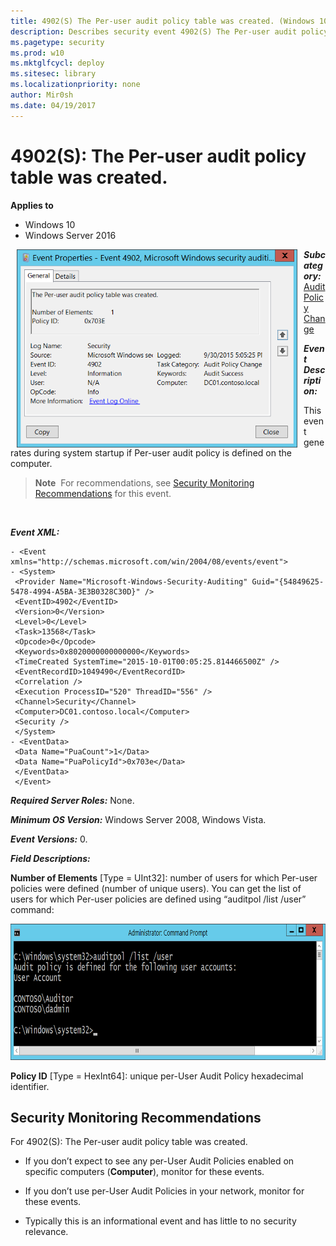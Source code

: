 ```yaml
---
title: 4902(S) The Per-user audit policy table was created. (Windows 10)
description: Describes security event 4902(S) The Per-user audit policy table was created.
ms.pagetype: security
ms.prod: w10
ms.mktglfcycl: deploy
ms.sitesec: library
ms.localizationpriority: none
author: Mir0sh
ms.date: 04/19/2017
---
```


# 4902(S): The Per-user audit policy table was created.

**Applies to**
-   Windows 10
-   Windows Server 2016


<img src="images/event-4902.png" alt="Event 4902 illustration" width="449" height="317" hspace="10" align="left" />

***Subcategory:***&nbsp;[Audit Policy Change](audit-audit-policy-change.md)

***Event Description:***

This event generates during system startup if Per-user audit policy is defined on the computer.

> **Note**&nbsp;&nbsp;For recommendations, see [Security Monitoring Recommendations](#security-monitoring-recommendations) for this event.

<br clear="all">

***Event XML:***
```
- <Event xmlns="http://schemas.microsoft.com/win/2004/08/events/event">
- <System>
 <Provider Name="Microsoft-Windows-Security-Auditing" Guid="{54849625-5478-4994-A5BA-3E3B0328C30D}" /> 
 <EventID>4902</EventID> 
 <Version>0</Version> 
 <Level>0</Level> 
 <Task>13568</Task> 
 <Opcode>0</Opcode> 
 <Keywords>0x8020000000000000</Keywords> 
 <TimeCreated SystemTime="2015-10-01T00:05:25.814466500Z" /> 
 <EventRecordID>1049490</EventRecordID> 
 <Correlation /> 
 <Execution ProcessID="520" ThreadID="556" /> 
 <Channel>Security</Channel> 
 <Computer>DC01.contoso.local</Computer> 
 <Security /> 
 </System>
- <EventData>
 <Data Name="PuaCount">1</Data> 
 <Data Name="PuaPolicyId">0x703e</Data> 
 </EventData>
 </Event>

```

***Required Server Roles:*** None.

***Minimum OS Version:*** Windows Server 2008, Windows Vista.

***Event Versions:*** 0.

***Field Descriptions:***

**Number of Elements** \[Type = UInt32\]: number of users for which Per-user policies were defined (number of unique users). You can get the list of users for which Per-user policies are defined using “auditpol /list /user” command:

<img src="images/auditpol-list-user.png" alt="Auditpol list user illustration" width="775" height="218" />

**Policy ID** \[Type = HexInt64\]: unique per-User Audit Policy hexadecimal identifier.

## Security Monitoring Recommendations

For 4902(S): The Per-user audit policy table was created.

-   If you don’t expect to see any per-User Audit Policies enabled on specific computers (**Computer**), monitor for these events.

-   If you don’t use per-User Audit Policies in your network, monitor for these events.

-   Typically this is an informational event and has little to no security relevance.

